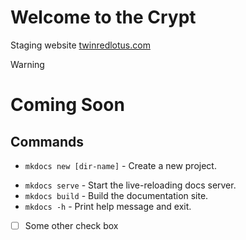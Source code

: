 # Welcome to the Crypt

Staging website [twinredlotus.com](https://twinredlotus.com)

>[!warning]
># Coming Soon

## Commands

- `mkdocs new [dir-name]` - Create a new project.
* `mkdocs serve` - Start the live-reloading docs server.
* `mkdocs build` - Build the documentation site.
* `mkdocs -h` - Print help message and exit.
* [ ] Some other check box
